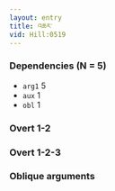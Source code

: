 ```yaml
---
layout: entry
title: འཆར་
vid: Hill:0519
---
```

### Dependencies (N = 5)
* `arg1` 5
* `aux` 1
* `obl` 1


### Overt 1-2


### Overt 1-2-3


### Oblique arguments
